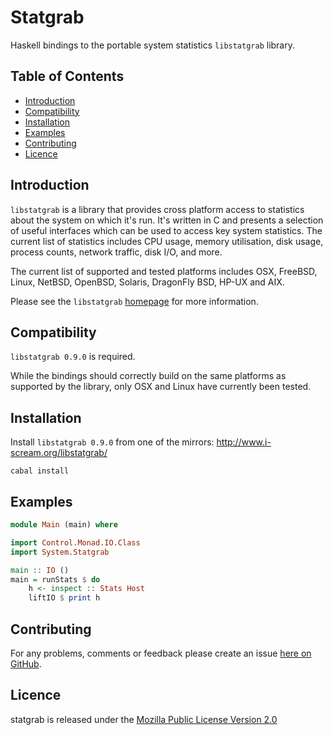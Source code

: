 # Statgrab

Haskell bindings to the portable system statistics `libstatgrab` library.

## Table of Contents

* [Introduction](#introduction)
* [Compatibility](#compatibility)
* [Installation](#installation)
* [Examples](#examples)
* [Contributing](#contributing)
* [Licence](#licence)


## Introduction

`libstatgrab` is a library that provides cross platform access to statistics
about the system on which it's run. It's written in C and presents a selection
of useful interfaces which can be used to access key system statistics.
The current list of statistics includes CPU usage, memory utilisation, disk usage,
process counts, network traffic, disk I/O, and more.

The current list of supported and tested platforms includes OSX, FreeBSD, Linux,
NetBSD, OpenBSD, Solaris, DragonFly BSD, HP-UX and AIX.

Please see the `libstatgrab` [homepage](http://www.i-scream.org/libstatgrab/)
for more information.


## Compatibility

`libstatgrab 0.9.0` is required.

While the bindings should correctly build on the same platforms as supported by
the library, only OSX and Linux have currently been tested.


## Installation

Install `libstatgrab 0.9.0` from one of the mirrors: http://www.i-scream.org/libstatgrab/

```
cabal install
```


## Examples

```haskell
module Main (main) where

import Control.Monad.IO.Class
import System.Statgrab

main :: IO ()
main = runStats $ do
    h <- inspect :: Stats Host
    liftIO $ print h
```


## Contributing

For any problems, comments or feedback please create an issue [here on GitHub](github.com/brendanhay/statgrab/issues).


## Licence

statgrab is released under the [Mozilla Public License Version 2.0](http://www.mozilla.org/MPL/)
